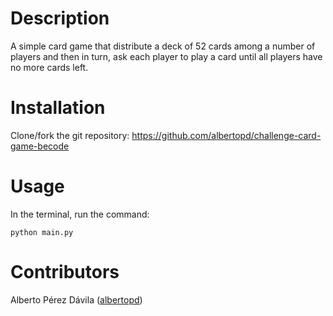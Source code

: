 # Description

A simple card game that distribute a deck of 52 cards among a number of players and then in turn, ask each player to play a card until all players have no more cards left.

# Installation

Clone/fork the git repository: https://github.com/albertopd/challenge-card-game-becode

# Usage

In the terminal, run the command:
```
python main.py
```

# Contributors

Alberto Pérez Dávila ([albertopd](https://github.com/albertopd))